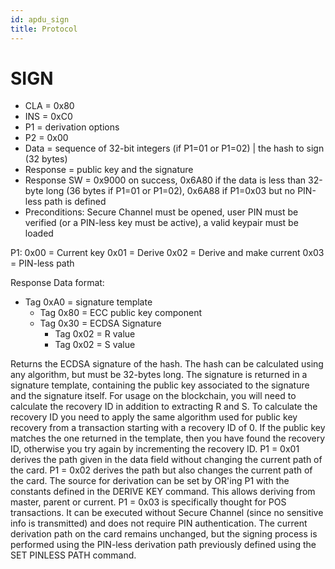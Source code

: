 ```yaml
---
id: apdu_sign
title: Protocol
---
```


# SIGN

* CLA = 0x80
* INS = 0xC0
* P1 = derivation options
* P2 = 0x00
* Data = sequence of 32-bit integers (if P1=01 or P1=02) | the hash to sign (32 bytes)
* Response = public key and the signature
* Response SW = 0x9000 on success, 0x6A80 if the data is less than 32-byte long (36 bytes if P1=01 or P1=02), 0x6A88 if P1=0x03 but no PIN-less path is defined
* Preconditions: Secure Channel must be opened, user PIN must be verified (or a PIN-less key must be active), a valid keypair must be loaded

P1:
0x00 = Current key
0x01 = Derive
0x02 = Derive and make current
0x03 = PIN-less path

Response Data format:
- Tag 0xA0 = signature template
  - Tag 0x80 = ECC public key component
  - Tag 0x30 = ECDSA Signature
    - Tag 0x02 = R value
    - Tag 0x02 = S value

Returns the ECDSA signature of the hash. The hash can be calculated using any algorithm, but must be 32-bytes long. The signature is returned in a signature template, containing the public key associated to the signature and the signature itself. For usage on the blockchain, you will need to calculate the recovery ID in addition to extracting R and S. To calculate the recovery ID you need to apply the same algorithm used for public key recovery from a transaction starting with a recovery ID of 0. If the public key matches the one returned in the template, then you have found the recovery ID, otherwise you try again by incrementing the recovery ID.
P1 = 0x01 derives the path given in the data field without changing the current path of the card. P1 = 0x02 derives the path but also changes the current path of the card. The source for derivation can be set by OR'ing P1 with the constants defined in the DERIVE KEY command. This allows deriving from master, parent or current.
P1 = 0x03 is specifically thought for POS transactions. It can be executed without Secure Channel (since no sensitive info is transmitted) and does not require PIN authentication. The current derivation path on the card remains unchanged, but the signing process is performed using the PIN-less derivation path previously defined using the SET PINLESS PATH command.
